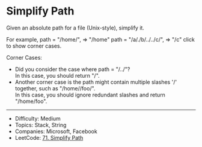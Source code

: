 # Simplify Path

Given an absolute path for a file (Unix-style), simplify it.

For example,
path = "/home/", => "/home"
path = "/a/./b/../../c/", => "/c"
click to show corner cases.

Corner Cases:
* Did you consider the case where path = "/../"?  
In this case, you should return "/".
* Another corner case is the path might contain multiple slashes '/' together, such as "/home//foo/".  
In this case, you should ignore redundant slashes and return "/home/foo".

---

* Difficulty: Medium
* Topics: Stack, String
* Companies: Microsoft, Facebook
* LeetCode: [71. Simplify Path](https://leetcode.com/problems/simplify-path/description/)

